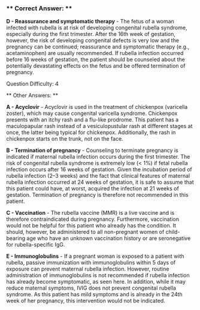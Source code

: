 ### ** Correct Answer: **

**D - Reassurance and symptomatic therapy** - The fetus of a woman infected with rubella is at risk of developing congenital rubella syndrome, especially during the first trimester. After the 16th week of gestation, however, the risk of developing congenital defects is very low and the pregnancy can be continued; reassurance and symptomatic therapy (e.g., acetaminophen) are usually recommended. If rubella infection occurred before 16 weeks of gestation, the patient should be counseled about the potentially devastating effects on the fetus and be offered termination of pregnancy.

Question Difficulty: 4

** Other Answers: **

**A - Acyclovir** - Acyclovir is used in the treatment of chickenpox (varicella zoster), which may cause congenital varicella syndrome. Chickenpox presents with an itchy rash and a flu-like prodrome. This patient has a maculopapular rash instead of a vesiculopustular rash at different stages at once, the latter being typical for chickenpox. Additionally, the rash in chickenpox starts on the trunk, not on the face.

**B - Termination of pregnancy** - Counseling to terminate pregnancy is indicated if maternal rubella infection occurs during the first trimester. The risk of congenital rubella syndrome is extremely low (< 1%) if fetal rubella infection occurs after 16 weeks of gestation. Given the incubation period of rubella infection (2–3 weeks) and the fact that clinical features of maternal rubella infection occurred at 24 weeks of gestation, it is safe to assume that this patient could have, at worst, acquired the infection at 21 weeks of gestation. Termination of pregnancy is therefore not recommended in this patient.

**C - Vaccination** - The rubella vaccine (MMR) is a live vaccine and is therefore contraindicated during pregnancy. Furthermore, vaccination would not be helpful for this patient who already has the condition. It should, however, be administered to all non-pregnant women of child-bearing age who have an unknown vaccination history or are seronegative for rubella-specific IgG.

**E - Immunoglobulins** - If a pregnant woman is exposed to a patient with rubella, passive immunization with immunoglobulins within 5 days of exposure can prevent maternal rubella infection. However, routine administration of immunoglobulins is not recommended if rubella infection has already become symptomatic, as seen here. In addition, while it may reduce maternal symptoms, IVIG does not prevent congenital rubella syndrome. As this patient has mild symptoms and is already in the 24th week of her pregnancy, this intervention would not be indicated.

